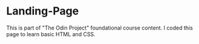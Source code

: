 # Landing-Page
This is part of "The Odin Project" foundational course content. 
I coded this page to learn basic HTML and CSS.
